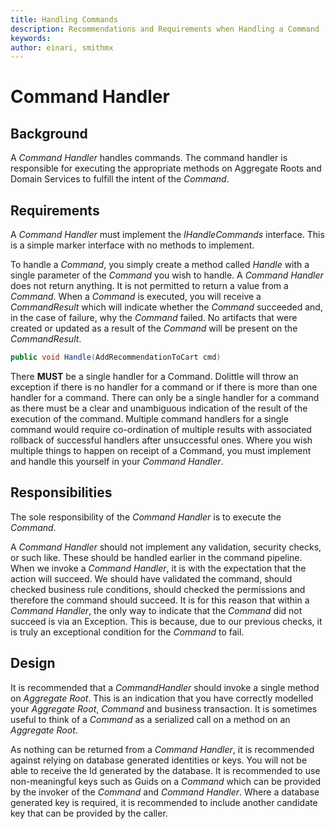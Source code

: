 ```yaml
---
title: Handling Commands
description: Recommendations and Requirements when Handling a Command
keywords: 
author: einari, smithmx
---
```

# Command Handler

## Background

A *Command Handler* handles commands.  The command handler is responsible for executing the appropriate methods on Aggregate Roots and Domain Services to fulfill the intent of the *Command*.

## Requirements

A *Command Handler* must implement the *IHandleCommands* interface.  This is a simple marker interface with no methods to implement.

To handle a *Command*, you simply create a method called *Handle* with a single parameter of the *Command* you wish to handle.  A *Command Handler* does not return anything.  It is not permitted to return a value from a *Command*.  When a *Command* is executed, you will receive a *CommandResult*
which will indicate whether the *Command* succeeded and, in the case of failure, why the *Command* failed.  No artifacts that were created or updated as a result of the *Command* will be present on the *CommandResult*.

```csharp
public void Handle(AddRecommendationToCart cmd)
```

There **MUST** be a single handler for a Command.  Dolittle will throw an exception if there is no handler for a command or if there is more than one handler for a command.  There can only be a single handler for a command as there must be a clear and unambiguous
indication of the result of the execution of the command.  Multiple command handlers for a single command would require co-ordination of multiple results with associated rollback of successful handlers after unsuccessful ones.  Where you wish multiple things
to happen on receipt of a Command, you must implement and handle this yourself in your *Command Handler*.

## Responsibilities

The sole responsibility of the *Command Handler* is to execute the *Command*.

A *Command Handler* should not implement any validation, security checks, or such like.  These should be handled earlier in the command pipeline.  When we invoke a *Command Handler*, it is with the expectation that the action will succeed.  We should have validated the command,
should checked business rule conditions, should checked the permissions and therefore the command should succeed.  It is for this reason that within a *Command Handler*, the only way to indicate that the *Command* did not succeed is via an Exception.  This is because, due to our previous checks,
it is truly an exceptional condition for the *Command* to fail.

## Design

It is recommended that a *CommandHandler* should invoke a single method on *Aggregate Root*.  This is an indication that you have correctly modelled your *Aggregate Root*, *Command* and business transaction.  It is sometimes useful to think of a *Command* as a serialized call on a method on an *Aggregate Root*.

As nothing can be returned from a *Command Handler*, it is recommended against relying on database generated identities or keys. You will not be able to receive the Id generated by the database.  It is recommended to use non-meaningful keys such as Guids on a *Command* which can be provided by the invoker of the *Command* and *Command Handler*.   Where a database generated key is required, it is recommended to include another candidate key that can be provided by the caller.
